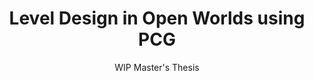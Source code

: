 ---
layout: projectDetail
projId: level-design-pcg
title: "Level Design in Open Worlds using PCG"
subtitle: "WIP Master's Thesis"
startDate: "2024-11-18"
endDate: ""
halted: false
featured: false
relevance: 90
categoryTags:
    - Software
    - Research
    - LevelDesign
techTags: 
    - Unity
    - C#
    - Level Design
    - PCG
summary: "Research that explores how to influence open-world experiences through level design using procedural content generation"
shortDescription: "This is a template with example data that shows how an example project should look. This short description could extend a paragraph or two, but not get too much into detail."
longDescription: "This is my very long description, it could go on, and on, and on,and on,and on,and on,and on,and on,and on,and on,and on,and on,and on,and on,and on,and on,and on,and on,and on,and on,and on,and on,and on,and on,and on,and on, but it wont. It can also include html tags like <strong>this one</strong>..."
teamSize: 1
images:
    - name: islands.png
      alt: "Miniature"
      footnote: "note"
    - name: biomes.png
      alt: "Miniature"
      footnote: "note"
    - name: mainGraph.png
      alt: "Miniature"
      footnote: "note"
    - name: LD.png
      alt: "Miniature"
      footnote: "note"
    - name: PCG.png
      alt: "Miniature"
      footnote: "note"
---